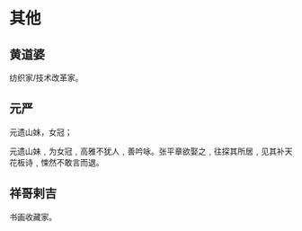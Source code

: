 # 其他

## 黄道婆

纺织家/技术改革家。

## 元严

元遗山妹，女冠；

元遗山妹﹐为女冠﹐高雅不犹人﹐善吟咏。张平章欲娶之﹐往探其所居﹐见其补天花板诗﹐悚然不敢言而退。

## 祥哥剌吉

书画收藏家。
